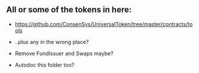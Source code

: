## All or some of the tokens in here:

* https://github.com/ConsenSys/UniversalToken/tree/master/contracts/tools

* ..plus any in the wrong place?

* Remove FundIssuer and Swaps maybe?

* Autodoc this folder too?